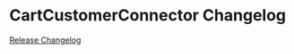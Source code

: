 # CartCustomerConnector Changelog

[Release Changelog](https://github.com/spryker/CartCustomerConnector/releases)
